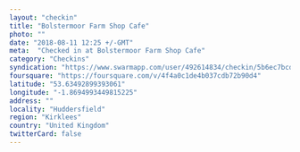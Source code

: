 ```yaml
---
layout: "checkin"
title: "Bolstermoor Farm Shop Cafe"
photo: ""
date: "2018-08-11 12:25 +/-GMT"
meta:  "Checked in at Bolstermoor Farm Shop Cafe"
category: "Checkins"
syndication: "https://www.swarmapp.com/user/492614834/checkin/5b6ec7bcda7080002d5a71de"
foursquare: "https://foursquare.com/v/4f4a0c1de4b037cdb72b90d4"
latitude: "53.63492899393061"
longitude: "-1.8694993449815225"
address: ""
locality: "Huddersfield"
region: "Kirklees"
country: "United Kingdom"
twitterCard: false
---
```


